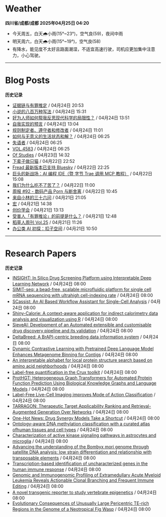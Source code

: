 # Weather
<!--qweather:start-->
**四川省/成都/成都 2025年04月25日 04:20**
- 今天周五，白天🌧️小雨(15°~23°)，空气良(59)，夜间中雨
- 明天周六，白天🌧️小雨(15°~19°)，空气良(58)
- 有降水，能见度不太好且路面潮湿，不适宜高速行驶，司机应更加集中注意力，小心驾驶。
<!--qweather:end-->
---
# Blog Posts
<!--rss-blogs:start-->
**历史记录**
- [证据链与有罪推定](https://onojyun.com/2025/04/24/%e8%af%81%e6%8d%ae%e9%93%be%e4%b8%8e%e6%9c%89%e7%bd%aa%e6%8e%a8%e5%ae%9a/) / 04月24日 20:53
- [小说的八百万种写法](https://geedea.pro/library/2025/%E5%B0%8F%E8%AF%B4%E7%9A%84%E5%85%AB%E7%99%BE%E4%B8%87%E7%A7%8D%E5%86%99%E6%B3%95/) / 04月24日 15:31
- [好为人师如何帮我反思现代科学的局限性？](https://geedea.pro/posts/%E5%A5%BD%E4%B8%BA%E4%BA%BA%E5%B8%88%E5%A6%82%E4%BD%95%E5%B8%AE%E6%88%91%E5%8F%8D%E6%80%9D%E7%8E%B0%E4%BB%A3%E7%A7%91%E5%AD%A6%E7%9A%84%E5%B1%80%E9%99%90%E6%80%A7/) / 04月24日 13:51
- [自我实现的预言](https://geedea.pro/cards/%E8%87%AA%E6%88%91%E5%AE%9E%E7%8E%B0%E7%9A%84%E9%A2%84%E8%A8%80/) / 04月24日 13:04
- [规则制定者、遵守者和修改者](https://onojyun.com/2025/04/24/%e8%a7%84%e5%88%99%e5%88%b6%e5%ae%9a%e8%80%85%e3%80%81%e9%81%b5%e5%ae%88%e8%80%85%e5%92%8c%e4%bf%ae%e6%94%b9%e8%80%85/) / 04月24日 11:01
- [如何与无意义的生活状态和解？](http://m.wufazhuce.com/question/4347) / 04月24日 06:25
- [失语者](http://m.wufazhuce.com/article/6769) / 04月24日 06:25
- [VOL.4583](http://m.wufazhuce.com/one/4735) / 04月24日 06:25
- [Of Studies](https://imzm.im/of-studies/) / 04月23日 14:32
- [下辈子做只猫](https://geedea.pro/posts/%E4%B8%8B%E8%BE%88%E5%AD%90%E5%81%9A%E5%8F%AA%E7%8C%AB/) / 04月22日 22:52
- [Fread 最新版本已支持 Bluesky](https://zhangke.space/fread-%e6%9c%80%e6%96%b0%e7%89%88%e6%9c%ac%e5%b7%b2%e6%94%af%e6%8c%81-bluesky/?utm_source=rss&utm_medium=rss&utm_campaign=fread-%25e6%259c%2580%25e6%2596%25b0%25e7%2589%2588%25e6%259c%25ac%25e5%25b7%25b2%25e6%2594%25af%25e6%258c%2581-bluesky) / 04月22日 22:25
- [巨头的新战场：AI 编程 IDE（暨 字节 Trae 调用 MCP 教程）](http://www.ruanyifeng.com/blog/2025/04/trae-mcp.html) / 04月22日 15:08
- [我们为什么吃不了苦了？](https://onojyun.com/2025/04/22/%e6%88%91%e4%bb%ac%e4%b8%ba%e4%bb%80%e4%b9%88%e5%90%83%e4%b8%8d%e4%ba%86%e8%8b%a6%e4%ba%86%ef%bc%9f/) / 04月22日 11:00
- [周报 #92 - 数码产品 Porn 与断舍离](https://www.pseudoyu.com/posts/weekly_review_92) / 04月22日 10:45
- [来自小林的三十六问](https://blog.pursuitus.com/thirty-six-questions.html) / 04月21日 21:05
- [宏](https://geedea.pro/cards/%E5%AE%8F/) / 04月21日 14:38
- [创价学会](https://onojyun.com/2025/04/21/%e5%88%9b%e4%bb%b7%e5%ad%a6%e4%bc%9a/) / 04月21日 13:13
- [受害人「有罪推论」的前提是什么？](https://onojyun.com/2025/04/21/%e5%8f%97%e5%ae%b3%e4%ba%ba%e3%80%8c%e6%9c%89%e7%bd%aa%e6%8e%a8%e8%ae%ba%e3%80%8d%e7%9a%84%e5%89%8d%e6%8f%90%e6%98%af%e4%bb%80%e4%b9%88%ef%bc%9f/) / 04月21日 12:48
- [稻草人周刊 Vol.25](https://geedea.pro/posts/weekly/%E7%A8%BB%E8%8D%89%E4%BA%BA%E5%91%A8%E5%88%8A-vol-25/) / 04月21日 11:26
- [办公类 AI 初探：扣子空间](http://www.ruanyifeng.com/blog/2025/04/coze-space.html) / 04月21日 10:50
<!--rss-blogs:end-->
---
# Research Papers
<!--rss-papers:start-->
**历史记录**
- [INSIGHT: In Silico Drug Screening Platform using Interpretable Deep Learning Network](https://www.biorxiv.org/content/10.1101/2025.04.21.649855v1?rss=1) / 04月24日 08:00
- [SIMIT-seq: a bead-free, scalable microfluidic platform for single cell mRNA sequencing with ultrahigh cell-indexing rate](https://www.biorxiv.org/content/10.1101/2025.04.23.650129v1?rss=1) / 04月24日 08:00
- [SCassist: An AI Based Workflow Assistant for Single-Cell Analysis](https://www.biorxiv.org/content/10.1101/2025.04.22.650107v1?rss=1) / 04月24日 08:00
- [Shiny-Calorie: A context-aware application for indirect calorimetry data analysis and visualization using R](https://www.biorxiv.org/content/10.1101/2025.04.24.648116v1?rss=1) / 04月24日 08:00
- [SieveAI: Development of an Automated extensible and customisable drug discovery pipeline and its validation](https://www.biorxiv.org/content/10.1101/2025.04.20.648820v1?rss=1) / 04月24日 08:00
- [DeltaBreed: A BrAPI-centric breeding data information system](https://www.biorxiv.org/content/10.1101/2025.04.23.650200v1?rss=1) / 04月24日 08:00
- [Dynamic Contrastive Learning with Pretrained Deep Language Model Enhances Metagenome Binning for Contigs](https://www.biorxiv.org/content/10.1101/2025.04.20.649691v1?rss=1) / 04月24日 08:00
- [An interpretable alphabet for local protein structure search based on amino acid neighborhoods](https://www.biorxiv.org/content/10.1101/2025.04.21.649886v1?rss=1) / 04月24日 08:00
- [Label-free quantification in the Crux toolkit](https://www.biorxiv.org/content/10.1101/2025.04.21.649897v1?rss=1) / 04月24日 08:00
- [ProtHGT: Heterogeneous Graph Transformers for Automated Protein Function Prediction Using Biological Knowledge Graphs and Language Models](https://www.biorxiv.org/content/10.1101/2025.04.19.649272v1?rss=1) / 04月24日 08:00
- [Label-Free Live-Cell Imaging improves Mode of Action Classification](https://www.biorxiv.org/content/10.1101/2025.04.22.649936v1?rss=1) / 04月24日 08:00
- [TARRAGON: Therapeutic Target Applicability Ranking and Retrieval-Augmented Generation Over Networks](https://www.biorxiv.org/content/10.1101/2025.04.19.649662v1?rss=1) / 04月24日 08:00
- [One-Hot News: Drug Synergy Models Take a Shortcut](https://www.biorxiv.org/content/10.1101/2025.04.18.649584v1?rss=1) / 04月24日 08:00
- [Ontology-aware DNA methylation classification with a curated atlas ofhuman tissues and cell types](https://www.biorxiv.org/content/10.1101/2025.04.18.649618v1?rss=1) / 04月24日 08:00
- [Characterization of active kinase signaling pathways in astrocytes and microglia](https://www.biorxiv.org/content/10.1101/2025.04.18.649617v1?rss=1) / 04月24日 08:00
- [Advancing the understanding of the Bombyx mori genome through satellite DNA analysis: low strain differentiation and relationship with transposable elements](https://www.biorxiv.org/content/10.1101/2025.04.21.649856v1?rss=1) / 04月24日 08:00
- [Transcription-based identification of uncharacterized genes in the human immune response](https://www.biorxiv.org/content/10.1101/2025.04.22.646545v1?rss=1) / 04月24日 08:00
- [Genomic and Immunogenomic Profiling of Extramedullary Acute Myeloid Leukemia Reveals Actionable Clonal Branching and Frequent Immune Editing](https://www.biorxiv.org/content/10.1101/2025.04.18.649610v1?rss=1) / 04月24日 08:00
- [A novel transgenic reporter to study vertebrate epigenetics](https://www.biorxiv.org/content/10.1101/2025.04.21.649821v1?rss=1) / 04月24日 08:00
- [Evolutionary Consequences of Unusually Large Pericentric TE-rich Regions in the Genome of a Neotropical Fig Wasp](https://www.biorxiv.org/content/10.1101/2025.04.20.649723v1?rss=1) / 04月24日 08:00
<!--rss-papers:end-->
